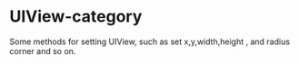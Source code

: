 # UIView-category
Some methods for setting UIView, such as set x,y,width,height , and radius corner and  so on.
